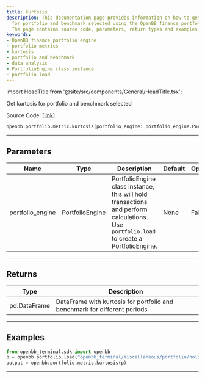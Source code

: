 ```yaml
---
title: kurtosis
description: This documentation page provides information on how to get the kurtosis
  for portfolio and benchmark selected using the OpenBB finance portfolio engine.
  The page contains source code, parameters, return types and examples.
keywords:
- OpenBB finance portfolio engine
- portfolio metrics
- kurtosis
- portfolio and benchmark
- data analysis
- PortfolioEngine class instance
- portfolio load
---
```


import HeadTitle from '@site/src/components/General/HeadTitle.tsx';

<HeadTitle title="portfolio.metric.kurtosis - Reference | OpenBB SDK Docs" />

Get kurtosis for portfolio and benchmark selected

Source Code: [[link](https://github.com/OpenBB-finance/OpenBBTerminal/tree/main/openbb_terminal/portfolio/portfolio_model.py#L1074)]

```python wordwrap
openbb.portfolio.metric.kurtosis(portfolio_engine: portfolio_engine.PortfolioEngine)
```

---

## Parameters

| Name | Type | Description | Default | Optional |
| ---- | ---- | ----------- | ------- | -------- |
| portfolio_engine | PortfolioEngine | PortfolioEngine class instance, this will hold transactions and perform calculations.<br/>Use `portfolio.load` to create a PortfolioEngine. | None | False |


---

## Returns

| Type | Description |
| ---- | ----------- |
| pd.DataFrame | DataFrame with kurtosis for portfolio and benchmark for different periods |
---

## Examples

```python
from openbb_terminal.sdk import openbb
p = openbb.portfolio.load("openbb_terminal/miscellaneous/portfolio/holdings_example.xlsx")
output = openbb.portfolio.metric.kurtosis(p)
```

---

